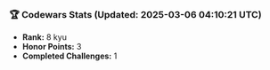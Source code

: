 ### 🏆 Codewars Stats (Updated: 2025-03-06 04:10:21 UTC)

- **Rank:** 8 kyu
- **Honor Points:** 3
- **Completed Challenges:** 1
